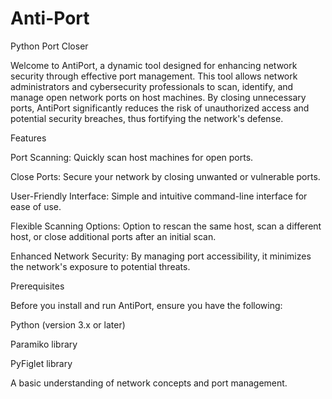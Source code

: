 # Anti-Port

Python Port Closer


Welcome to AntiPort, a dynamic tool designed for enhancing network security through effective port management. This tool allows network administrators and cybersecurity professionals to scan, identify, and manage open network ports on host machines. By closing unnecessary ports, AntiPort significantly reduces the risk of unauthorized access and potential security breaches, thus fortifying the network's defense.

Features

Port Scanning: Quickly scan host machines for open ports.

Close Ports: Secure your network by closing unwanted or vulnerable ports.

User-Friendly Interface: Simple and intuitive command-line interface for ease of use.

Flexible Scanning Options: Option to rescan the same host, scan a different host, or close additional ports after an initial scan.

Enhanced Network Security: By managing port accessibility, it minimizes the network's exposure to potential threats.


Prerequisites

Before you install and run AntiPort, ensure you have the following:

Python (version 3.x or later)

Paramiko library

PyFiglet library

A basic understanding of network concepts and port management.
